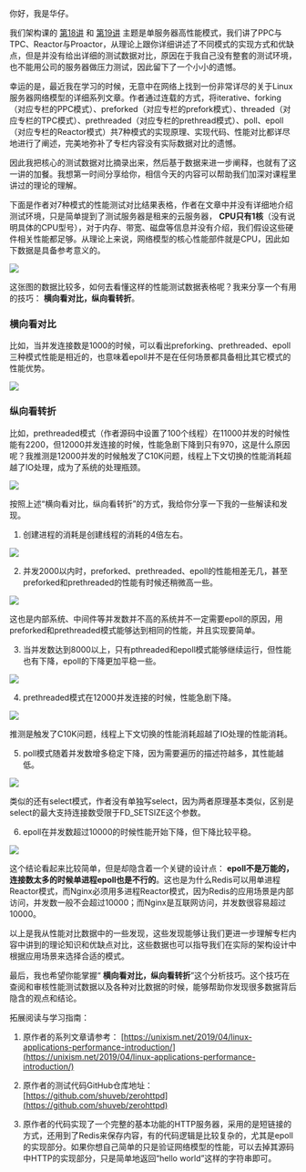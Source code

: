 你好，我是华仔。

我们架构课的 [第18讲](https://time.geekbang.org/column/article/8697) 和 [第19讲](https://time.geekbang.org/column/article/8805) 主题是单服务器高性能模式，我们讲了PPC与TPC、Reactor与Proactor，从理论上跟你详细讲述了不同模式的实现方式和优缺点，但是并没有给出详细的测试数据对比，原因在于我自己没有整套的测试环境，也不能用公司的服务器做压力测试，因此留下了一个小小的遗憾。

幸运的是，最近我在学习的时候，无意中在网络上找到一份非常详尽的关于Linux服务器网络模型的详细系列文章。作者通过连载的方式，将iterative、forking（对应专栏的PPC模式）、preforked（对应专栏的prefork模式）、threaded（对应专栏的TPC模式）、prethreaded（对应专栏的prethread模式）、poll、epoll（对应专栏的Reactor模式）共7种模式的实现原理、实现代码、性能对比都详尽地进行了阐述，完美地弥补了专栏内容没有实际数据对比的遗憾。

因此我把核心的测试数据对比摘录出来，然后基于数据来进一步阐释，也就有了这一讲的加餐。我想第一时间分享给你，相信今天的内容可以帮助我们加深对课程里讲过的理论的理解。

下面是作者对7种模式的性能测试对比结果表格，作者在文章中并没有详细地介绍测试环境，只是简单提到了测试服务器是租来的云服务器， **CPU只有1核**（没有说明具体的CPU型号），对于内存、带宽、磁盘等信息并没有介绍，我们假设这些硬件相关性能都足够。从理论上来说，网络模型的核心性能部件就是CPU，因此如下数据是具备参考意义的。

![](https://static001.geekbang.org/resource/image/21/e5/2121684ed5723579a817d6a47d259be5.png?wh=1426*1486)

这张图的数据比较多，如何去看懂这样的性能测试数据表格呢？我来分享一个有用的技巧： **横向看对比，纵向看转折**。

### 横向看对比

比如，当并发连接数是1000的时候，可以看出preforking、prethreaded、epoll三种模式性能是相近的，也意味着epoll并不是在任何场景都具备相比其它模式的性能优势。

![](https://static001.geekbang.org/resource/image/7a/98/7a85c2a05e828ca5bfb2ba98d9e0cd98.png?wh=1540*206)

### 纵向看转折

比如，prethreaded模式（作者源码中设置了100个线程）在11000并发的时候性能有2200，但12000并发连接的时候，性能急剧下降到只有970，这是什么原因呢？我推测是12000并发的时候触发了C10K问题，线程上下文切换的性能消耗超越了IO处理，成为了系统的处理瓶颈。

![](https://static001.geekbang.org/resource/image/3a/08/3acb8af02e70c68bfa00e900c0d0fe08.png?wh=1536*354?wh=1536*354)

按照上述“横向看对比，纵向看转折”的方式，我给你分享一下我的一些解读和发现。

1. 创建进程的消耗是创建线程的消耗的4倍左右。

![](https://static001.geekbang.org/resource/image/5e/0f/5ecb69f4867c1493b78d837163f4a90f.png?wh=1542*456)

2. 并发2000以内时，preforked、prethreaded、epoll的性能相差无几，甚至preforked和prethreaded的性能有时候还稍微高一些。

![](https://static001.geekbang.org/resource/image/af/ea/af8f0f78c2d9cb181a23eea955e7a8ea.png?wh=1540*550)

这也是内部系统、中间件等并发数并不高的系统并不一定需要epoll的原因，用preforked和prethreaded模式能够达到相同的性能，并且实现要简单。

3. 当并发数达到8000以上，只有pthreaded和epoll模式能够继续运行，但性能也有下降，epoll的下降更加平稳一些。

![](https://static001.geekbang.org/resource/image/94/bc/9420050d285f4058b2bd315cdd395cbc.png?wh=1546*398)

4. prethreaded模式在12000并发连接的时候，性能急剧下降。

![](https://static001.geekbang.org/resource/image/3a/08/3acb8af02e70c68bfa00e900c0d0fe08.png?wh=1536*354?wh=1536*354)

推测是触发了C10K问题，线程上下文切换的性能消耗超越了IO处理的性能消耗。

5. poll模式随着并发数增多稳定下降，因为需要遍历的描述符越多，其性能越低。

![](https://static001.geekbang.org/resource/image/d6/52/d64477859d784686895ac91c5224d852.png?wh=1540*610)

类似的还有select模式，作者没有单独写select，因为两者原理基本类似，区别是select的最大支持连接数受限于FD\_SETSIZE这个参数。

6. epoll在并发数超过10000的时候性能开始下降，但下降比较平稳。

![](https://static001.geekbang.org/resource/image/5b/d2/5b32b9d7b31df5a6067deca3ccc0f2d2.png?wh=1540*876)

这个结论看起来比较简单，但是却隐含着一个关键的设计点： **epoll不是万能的，连接数太多的时候单进程epoll也是不行的**。这也是为什么Redis可以用单进程Reactor模式，而Nginx必须用多进程Reactor模式，因为Redis的应用场景是内部访问，并发数一般不会超过10000；而Nginx是互联网访问，并发数很容易超过10000。

以上是我从性能对比数据中的一些发现，这些发现能够让我们更进一步理解专栏内容中讲到的理论知识和优缺点对比，这些数据也可以指导我们在实际的架构设计中根据应用场景来选择合适的模式。

最后，我也希望你能掌握“ **横向看对比，纵向看转折**”这个分析技巧。这个技巧在查阅和审核性能测试数据以及各种对比数据的时候，能够帮助你发现很多数据背后隐含的观点和结论。

拓展阅读与学习指南：

1. 原作者的系列文章请参考： [https://unixism.net/2019/04/linux-applications-performance-introduction/](https://unixism.net/2019/04/linux-applications-performance-introduction/)

2. 原作者的测试代码GitHub仓库地址： [https://github.com/shuveb/zerohttpd](https://github.com/shuveb/zerohttpd)

3. 原作者的代码实现了一个完整的基本功能的HTTP服务器，采用的是短链接的方式，还用到了Redis来保存内容，有的代码逻辑是比较复杂的，尤其是epoll的实现部分。如果你想自己简单的只是验证网络模型的性能，可以去掉其源码中HTTP的实现部分，只是简单地返回“hello world”这样的字符串即可。